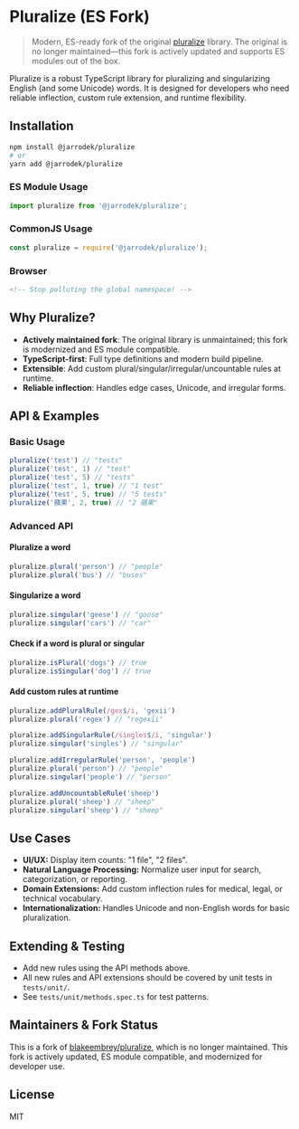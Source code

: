 
# Pluralize (ES Fork)

> Modern, ES-ready fork of the original [pluralize](https://github.com/blakeembrey/pluralize) library. The original is no longer maintained—this fork is actively updated and supports ES modules out of the box.

Pluralize is a robust TypeScript library for pluralizing and singularizing English (and some Unicode) words. It is designed for developers who need reliable inflection, custom rule extension, and runtime flexibility.

## Installation

```bash
npm install @jarrodek/pluralize
# or
yarn add @jarrodek/pluralize
```

### ES Module Usage

```js
import pluralize from '@jarrodek/pluralize';
```

### CommonJS Usage

```js
const pluralize = require('@jarrodek/pluralize');
```

### Browser

```html
<!-- Stop polluting the global namespace! -->
```

## Why Pluralize?

- **Actively maintained fork**: The original library is unmaintained; this fork is modernized and ES module compatible.
- **TypeScript-first**: Full type definitions and modern build pipeline.
- **Extensible**: Add custom plural/singular/irregular/uncountable rules at runtime.
- **Reliable inflection**: Handles edge cases, Unicode, and irregular forms.

## API & Examples

### Basic Usage

```js
pluralize('test') // "tests"
pluralize('test', 1) // "test"
pluralize('test', 5) // "tests"
pluralize('test', 1, true) // "1 test"
pluralize('test', 5, true) // "5 tests"
pluralize('蘋果', 2, true) // "2 蘋果"
```

### Advanced API

#### Pluralize a word

```js
pluralize.plural('person') // "people"
pluralize.plural('bus') // "buses"
```

#### Singularize a word

```js
pluralize.singular('geese') // "goose"
pluralize.singular('cars') // "car"
```

#### Check if a word is plural or singular

```js
pluralize.isPlural('dogs') // true
pluralize.isSingular('dog') // true
```

#### Add custom rules at runtime

```js
pluralize.addPluralRule(/gex$/i, 'gexii')
pluralize.plural('regex') // "regexii"

pluralize.addSingularRule(/singles$/i, 'singular')
pluralize.singular('singles') // "singular"

pluralize.addIrregularRule('person', 'people')
pluralize.plural('person') // "people"
pluralize.singular('people') // "person"

pluralize.addUncountableRule('sheep')
pluralize.plural('sheep') // "sheep"
pluralize.singular('sheep') // "sheep"
```

## Use Cases

- **UI/UX:** Display item counts: "1 file", "2 files".
- **Natural Language Processing:** Normalize user input for search, categorization, or reporting.
- **Domain Extensions:** Add custom inflection rules for medical, legal, or technical vocabulary.
- **Internationalization:** Handles Unicode and non-English words for basic pluralization.

## Extending & Testing

- Add new rules using the API methods above.
- All new rules and API extensions should be covered by unit tests in `tests/unit/`.
- See `tests/unit/methods.spec.ts` for test patterns.

## Maintainers & Fork Status

This is a fork of [blakeembrey/pluralize](https://github.com/blakeembrey/pluralize), which is no longer maintained. This fork is actively updated, ES module compatible, and modernized for developer use.

## License

MIT
